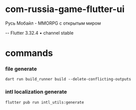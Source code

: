 # com-russia-game-flutter-ui
Русь Мобайл - MMORPG с открытым миром

--
Flutter 3.32.4 • channel stable



# commands
###  file generate
```
dart run build_runner build --delete-conflicting-outputs
```

###  intl localization generate
```
flutter pub run intl_utils:generate
```
